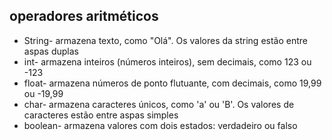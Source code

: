 ## operadores aritméticos

* String- armazena texto, como "Olá". Os valores da string estão entre aspas duplas
* int- armazena inteiros (números inteiros), sem decimais, como 123 ou -123
* float- armazena números de ponto flutuante, com decimais, como 19,99 ou -19,99
* char- armazena caracteres únicos, como 'a' ou 'B'. Os valores de caracteres estão entre aspas simples
* boolean- armazena valores com dois estados: verdadeiro ou falso